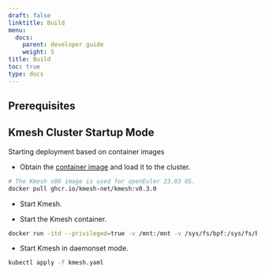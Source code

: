 ```yaml
---
draft: false
linktitle: Build
menu:
  docs:
    parent: developer guide
    weight: 5
title: Build
toc: true
type: docs
---
```


## Prerequisites

## Kmesh Cluster Startup Mode

Starting deployment based on container images

- Obtain the [container image](https://github.com/kmesh-net/kmesh/releases/) and load it to the cluster.

```sh
# The Kmesh x86 image is used for openEuler 23.03 OS.
docker pull ghcr.io/kmesh-net/kmesh:v0.3.0
```

- Start Kmesh.

- Start the Kmesh container.

```sh
docker run -itd --privileged=true -v /mnt:/mnt -v /sys/fs/bpf:/sys/fs/bpf -v /lib/modules:/lib/modules --name kmesh kmesh:v0.3.0
```

- Start Kmesh in daemonset mode.

```sh
kubectl apply -f kmesh.yaml
```
